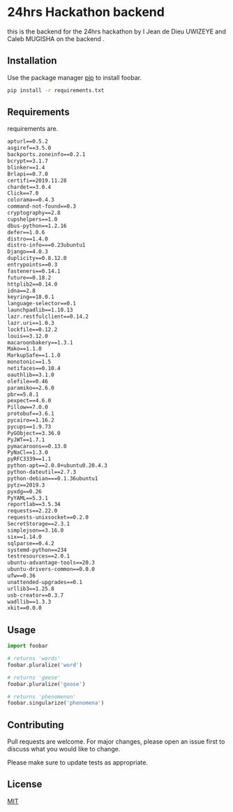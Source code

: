 # 24hrs Hackathon backend

this is the backend for the 24hrs hackathon by I Jean de Dieu UWIZEYE and Caleb MUGISHA on the backend .

## Installation

Use the package manager [pip](https://pip.pypa.io/en/stable/) to install foobar.

```bash
pip install -r requirements.txt
```

## Requirements

requirements are.

```txt
apturl==0.5.2
asgiref==3.5.0
backports.zoneinfo==0.2.1
bcrypt==3.1.7
blinker==1.4
Brlapi==0.7.0
certifi==2019.11.28
chardet==3.0.4
Click==7.0
colorama==0.4.3
command-not-found==0.3
cryptography==2.8
cupshelpers==1.0
dbus-python==1.2.16
defer==1.0.6
distro==1.4.0
distro-info===0.23ubuntu1
Django==4.0.3
duplicity==0.8.12.0
entrypoints==0.3
fasteners==0.14.1
future==0.18.2
httplib2==0.14.0
idna==2.8
keyring==18.0.1
language-selector==0.1
launchpadlib==1.10.13
lazr.restfulclient==0.14.2
lazr.uri==1.0.3
lockfile==0.12.2
louis==3.12.0
macaroonbakery==1.3.1
Mako==1.1.0
MarkupSafe==1.1.0
monotonic==1.5
netifaces==0.10.4
oauthlib==3.1.0
olefile==0.46
paramiko==2.6.0
pbr==5.8.1
pexpect==4.6.0
Pillow==7.0.0
protobuf==3.6.1
pycairo==1.16.2
pycups==1.9.73
PyGObject==3.36.0
PyJWT==1.7.1
pymacaroons==0.13.0
PyNaCl==1.3.0
pyRFC3339==1.1
python-apt==2.0.0+ubuntu0.20.4.3
python-dateutil==2.7.3
python-debian===0.1.36ubuntu1
pytz==2019.3
pyxdg==0.26
PyYAML==5.3.1
reportlab==3.5.34
requests==2.22.0
requests-unixsocket==0.2.0
SecretStorage==2.3.1
simplejson==3.16.0
six==1.14.0
sqlparse==0.4.2
systemd-python==234
testresources==2.0.1
ubuntu-advantage-tools==20.3
ubuntu-drivers-common==0.0.0
ufw==0.36
unattended-upgrades==0.1
urllib3==1.25.8
usb-creator==0.3.7
wadllib==1.3.3
xkit==0.0.0

```

## Usage

```python
import foobar

# returns 'words'
foobar.pluralize('word')

# returns 'geese'
foobar.pluralize('goose')

# returns 'phenomenon'
foobar.singularize('phenomena')
```

## Contributing
Pull requests are welcome. For major changes, please open an issue first to discuss what you would like to change.

Please make sure to update tests as appropriate.

## License
[MIT](https://choosealicense.com/licenses/mit/)
